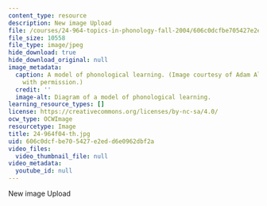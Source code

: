 ```yaml
---
content_type: resource
description: New image Upload
file: /courses/24-964-topics-in-phonology-fall-2004/606c0dcfbe705427e2edd6e0962dbf2a_24-964f04-th.jpg
file_size: 10558
file_type: image/jpeg
hide_download: true
hide_download_original: null
image_metadata:
  caption: A model of phonological learning. (Image courtesy of Adam Albright. Used
    with permission.)
  credit: ''
  image-alt: Diagram of a model of phonological learning.
learning_resource_types: []
license: https://creativecommons.org/licenses/by-nc-sa/4.0/
ocw_type: OCWImage
resourcetype: Image
title: 24-964f04-th.jpg
uid: 606c0dcf-be70-5427-e2ed-d6e0962dbf2a
video_files:
  video_thumbnail_file: null
video_metadata:
  youtube_id: null
---
```

New image Upload